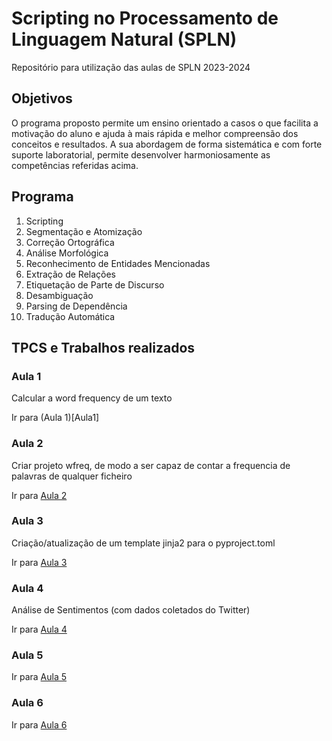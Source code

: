 # Scripting no Processamento de Linguagem Natural (SPLN)

Repositório para utilização das aulas de SPLN 2023-2024

## Objetivos

O programa proposto permite um ensino orientado a casos o que facilita a motivação do aluno e ajuda à mais rápida e melhor compreensão dos conceitos e resultados. A sua abordagem de forma sistemática e com forte suporte laboratorial, permite desenvolver harmoniosamente as competências referidas acima.

## Programa

1. Scripting
2. Segmentação e Atomização
3. Correção Ortográfica
4. Análise Morfológica
5. Reconhecimento de Entidades Mencionadas
6. Extração de Relações
7. Etiquetação de Parte de Discurso
8. Desambiguação
9. Parsing de Dependência
10. Tradução Automática

## TPCS e Trabalhos realizados

### Aula 1

Calcular a word frequency de um texto

Ir para (Aula 1)[Aula1]

### Aula 2

Criar projeto wfreq, de modo a ser capaz de contar a frequencia de palavras de qualquer ficheiro

Ir para [Aula 2](Aula2/TPC2/)

### Aula 3

Criação/atualização de um template jinja2 para o pyproject.toml

Ir para [Aula 3](Aula3/TPC3/)

### Aula 4

Análise de Sentimentos (com dados coletados do Twitter)

Ir para [Aula 4](Aula4/TPC4/)

### Aula 5

Ir para [Aula 5](Aula5)

### Aula 6

Ir para [Aula 6](Aula6)
